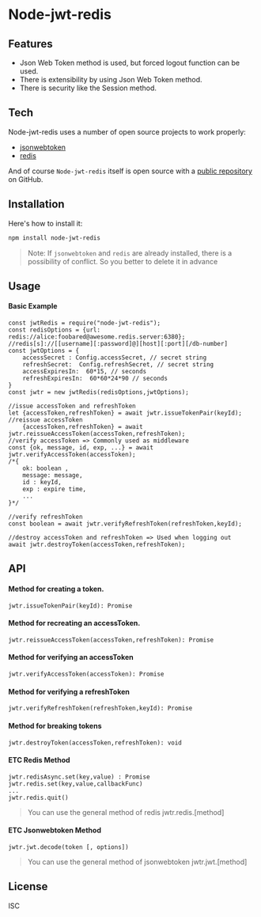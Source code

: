 # Node-jwt-redis

## Features

- Json Web Token method is used, but forced logout function can be used.
- There is extensibility by using Json Web Token method.
- There is security like the Session method.

## Tech

Node-jwt-redis uses a number of open source projects to work properly:

- [jsonwebtoken](https://www.npmjs.com/package/jsonwebtoken)
- [redis](https://www.npmjs.com/package/redis)

And of course `Node-jwt-redis` itself is open source with a [public repository](https://github.com/goormee/node-jwt-redis)
 on GitHub.

## Installation

Here's how to install it:
```sh
npm install node-jwt-redis
```
> Note: 
If `jsonwebtoken` and `redis` are already installed, there is a possibility of conflict.
So you better to delete it in advance

## Usage
#### Basic Example
```
const jwtRedis = require("node-jwt-redis");
const redisOptions = {url: redis://alice:foobared@awesome.redis.server:6380}; //redis[s]://[[username][:password]@][host][:port][/db-number]
const jwtOptions = {
    accessSecret : Config.accessSecret, // secret string
    refreshSecret:  Config.refreshSecret, // secret string
    accessExpiresIn:  60*15, // seconds
    refreshExpiresIn:  60*60*24*90 // seconds
}
const jwtr = new jwtRedis(redisOptions,jwtOptions);

//issue accessToken and refreshToken
let {accessToken,refreshToken} = await jwtr.issueTokenPair(keyId);
//reissue accessToken
    {accessToken,refreshToken} = await jwtr.reissueAccessToken(accessToken,refreshToken);
//verify accessToken => Commonly used as middleware
const {ok, message, id, exp, ...} = await jwtr.verifyAccessToken(accessToken);
/*{
    ok: boolean ,
    message: message,
    id : keyId,
    exp : expire time,
    ...
}*/

//verify refreshToken
const boolean = await jwtr.verifyRefreshToken(refreshToken,keyId);

//destroy accessToken and refreshToken => Used when logging out
await jwtr.destroyToken(accessToken,refreshToken);
```

## API


#### Method for creating a token.
```
jwtr.issueTokenPair(keyId): Promise
```
#### Method for recreating an accessToken.
```
jwtr.reissueAccessToken(accessToken,refreshToken): Promise
```
#### Method for verifying an accessToken
```
jwtr.verifyAccessToken(accessToken): Promise
```
#### Method for verifying a refreshToken
```
jwtr.verifyRefreshToken(refreshToken,keyId): Promise
```
#### Method for breaking tokens
```
jwtr.destroyToken(accessToken,refreshToken): void
```
#### ETC Redis Method
```
jwtr.redisAsync.set(key,value) : Promise
jwtr.redis.set(key,value,callbackFunc) 
...
jwtr.redis.quit()
```
> You can use the general method of redis
jwtr.redis.[method]

#### ETC Jsonwebtoken Method
```
jwtr.jwt.decode(token [, options])
```
> You can use the general method of jsonwebtoken
jwtr.jwt.[method]

## License

ISC

